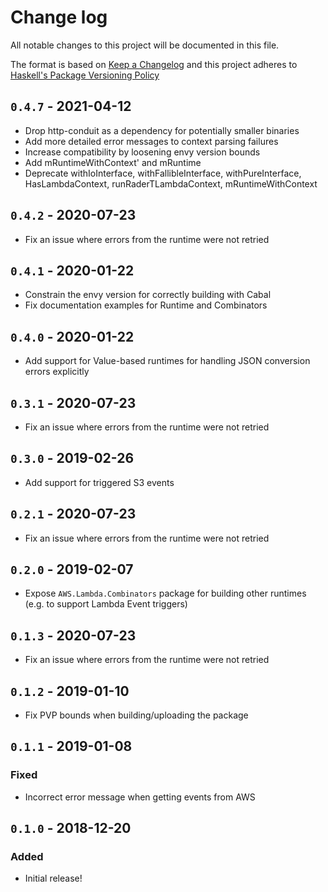 # Change log

All notable changes to this project will be documented in this file.

The format is based on [Keep a Changelog][chg] and this project adheres to
[Haskell's Package Versioning Policy][pvp]

## `0.4.7` - 2021-04-12

  - Drop http-conduit as a dependency for potentially smaller binaries
  - Add more detailed error messages to context parsing failures
  - Increase compatibility by loosening envy version bounds
  - Add mRuntimeWithContext' and mRuntime
  - Deprecate withIoInterface, withFallibleInterface, withPureInterface, HasLambdaContext, runRaderTLambdaContext, mRuntimeWithContext

## `0.4.2` - 2020-07-23

  - Fix an issue where errors from the runtime were not retried

## `0.4.1` - 2020-01-22

  - Constrain the envy version for correctly building with Cabal
  - Fix documentation examples for Runtime and Combinators

## `0.4.0` - 2020-01-22

  - Add support for Value-based runtimes for handling JSON conversion errors explicitly

## `0.3.1` - 2020-07-23

  - Fix an issue where errors from the runtime were not retried

## `0.3.0` - 2019-02-26

  - Add support for triggered S3 events

## `0.2.1` - 2020-07-23

  - Fix an issue where errors from the runtime were not retried

## `0.2.0` - 2019-02-07

  - Expose `AWS.Lambda.Combinators` package for building other runtimes
  (e.g. to support Lambda Event triggers)

## `0.1.3` - 2020-07-23

  - Fix an issue where errors from the runtime were not retried

## `0.1.2` - 2019-01-10

  - Fix PVP bounds when building/uploading the package

## `0.1.1` - 2019-01-08

### Fixed

  - Incorrect error message when getting events from AWS

## `0.1.0` - 2018-12-20

### Added

  - Initial release!

[chg]: http://keepachangelog.com
[pvp]: http://pvp.haskell.org
